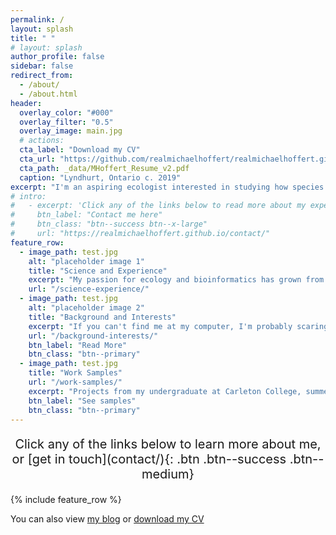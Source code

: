 ```yaml
---
permalink: /
layout: splash 
title: " "
# layout: splash
author_profile: false
sidebar: false
redirect_from: 
  - /about/
  - /about.html
header:
  overlay_color: "#000"
  overlay_filter: "0.5"
  overlay_image: main.jpg
  # actions:
  cta_label: "Download my CV"
  cta_url: "https://github.com/realmichaelhoffert/realmichaelhoffert.github.io/blob/master/_data/MHoffert_Resume_v2.pdf"
  cta_path: _data/MHoffert_Resume_v2.pdf
  caption: "Lyndhurt, Ontario c. 2019"
excerpt: "I'm an aspiring ecologist interested in studying how species assemble and co-exist with one another in complex and dynamic ecosystems. I approach these problems with a multidisciplinary computational skillset developed during my time as a bioinformatics researcher at [Finch Therapeutics](https://finchtherapeutics.com/) in Somerville, MA and during my undergraduate studies in the [Biology Program at Carleton College](https://www.carleton.edu/biology/)."
# intro: 
#   - excerpt: 'Click any of the links below to read more about my experience and interests'
#     btn_label: "Contact me here"
#     btn_class: "btn--success btn--x-large"
#     url: "https://realmichaelhoffert.github.io/contact/"
feature_row:
  - image_path: test.jpg
    alt: "placeholder image 1"
    title: "Science and Experience"
    excerpt: "My passion for ecology and bioinformatics has grown from a deep curiosity about organismal evolution and co-existence, driven by research in a diverse array of scientific contexts."
    url: "/science-experience/"
  - image_path: test.jpg
    alt: "placeholder image 2"
    title: "Background and Interests"
    excerpt: "If you can't find me at my computer, I'm probably scaring fish with sticks or falling off my bike. Find out more about my background and extracurriculars, knee pads recommended."
    url: "/background-interests/"
    btn_label: "Read More"
    btn_class: "btn--primary"
  - image_path: test.jpg
    title: "Work Samples"
    url: "/work-samples/"
    excerpt: "Projects from my undergraduate at Carleton College, summer research opportunities, and current work at Finch Therapeutics are the foundation of my skills and scientific experience."
    btn_label: "See samples"
    btn_class: "btn--primary"
---
```


<p style="text-align:center;font-size:20px;">Click any of the links below to learn more about me, or   <span markdown="1">  [get in touch](contact/){: .btn .btn--success .btn--medium}</span></p>

{% include feature_row %}

You can also view [my blog](blog/) or [download my CV](https://github.com/realmichaelhoffert/realmichaelhoffert.github.io/blob/master/_data/MHoffert_Resume_v2.pdf)